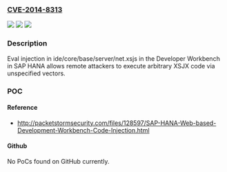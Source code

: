 ### [CVE-2014-8313](https://cve.mitre.org/cgi-bin/cvename.cgi?name=CVE-2014-8313)
![](https://img.shields.io/static/v1?label=Product&message=n%2Fa&color=blue)
![](https://img.shields.io/static/v1?label=Version&message=n%2Fa&color=blue)
![](https://img.shields.io/static/v1?label=Vulnerability&message=n%2Fa&color=brighgreen)

### Description

Eval injection in ide/core/base/server/net.xsjs in the Developer Workbench in SAP HANA allows remote attackers to execute arbitrary XSJX code via unspecified vectors.

### POC

#### Reference
- http://packetstormsecurity.com/files/128597/SAP-HANA-Web-based-Development-Workbench-Code-Injection.html

#### Github
No PoCs found on GitHub currently.

